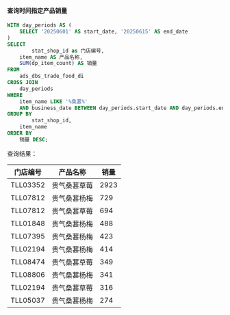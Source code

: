 #### 查询时间指定产品销量

```sql
WITH day_periods AS (
    SELECT '20250601' AS start_date, '20250615' AS end_date
)
SELECT
		stat_shop_id as 门店编号,
    item_name AS 产品名称,
    SUM(dp_item_count) AS 销量 
FROM
    ads_dbs_trade_food_di 
CROSS JOIN
    day_periods
WHERE
    item_name LIKE '%桑葚%' 
    AND business_date BETWEEN day_periods.start_date AND day_periods.end_date 
GROUP BY
		stat_shop_id,
    item_name 
ORDER BY
    销量 DESC;
```

查询结果：

| 门店编号 | 产品名称     | 销量 |
| -------- | ------------ | ---- |
| TLL03352 | 贵气桑葚草莓 | 2923 |
| TLL07812 | 贵气桑葚杨梅 | 729  |
| TLL07812 | 贵气桑葚草莓 | 694  |
| TLL01848 | 贵气桑葚杨梅 | 488  |
| TLL07395 | 贵气桑葚杨梅 | 423  |
| TLL02194 | 贵气桑葚杨梅 | 414  |
| TLL08474 | 贵气桑葚草莓 | 349  |
| TLL08806 | 贵气桑葚杨梅 | 341  |
| TLL02194 | 贵气桑葚草莓 | 316  |
| TLL05037 | 贵气桑葚杨梅 | 274  |
